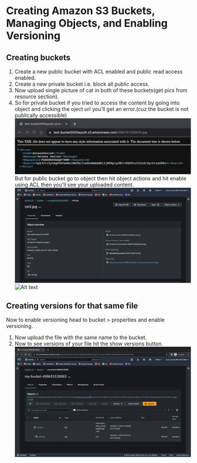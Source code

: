 # Creating Amazon S3 Buckets, Managing Objects, and Enabling Versioning


## Creating buckets
1. Create a new public bucket with ACL enabled and public read access enabled.
2. Create a new private bucket i.e. block all public access.
3. Now upload single picture of cat in both of these buckets(get pics from resource section).
4. So for private bucket if you tried to access the content by going into object and clicking the oject url you'll get an error.(cuz the bucket is not publically accessible)
![Alt text](/Photos/s3-access-denied.png)
But for public bucket go to object then hit object actions and hit enable using ACL then you'll see your uploaded content.
![Alt text](/Photos/object-overview.png)
![Alt text](/Photos/cat-image.png)

## Creating versions for that same file
Now to enable versioning head to bucket > properties and enable versioning.
1. Now upload the file with the same name to the bucket.
2. Now to see versions of your file hit the show versions button.
![Alt text](/Photos/versions-ui.png)